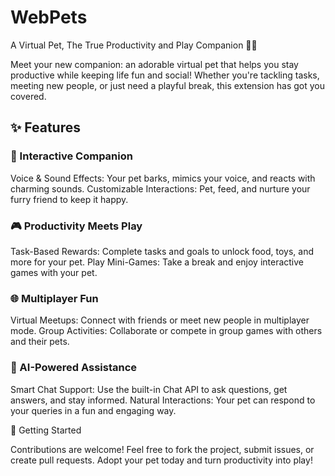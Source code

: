 # WebPets
A Virtual Pet, The True Productivity and Play Companion 🐾✨

Meet your new companion: an adorable virtual pet that helps you stay productive while keeping life fun and social! Whether you're tackling tasks, meeting new people, or just need a playful break, this extension has got you covered.

## ✨ Features
### 🐶 Interactive Companion
Voice & Sound Effects: Your pet barks, mimics your voice, and reacts with charming sounds.
Customizable Interactions: Pet, feed, and nurture your furry friend to keep it happy.
### 🎮 Productivity Meets Play
Task-Based Rewards: Complete tasks and goals to unlock food, toys, and more for your pet.
Play Mini-Games: Take a break and enjoy interactive games with your pet.
### 🌐 Multiplayer Fun
Virtual Meetups: Connect with friends or meet new people in multiplayer mode.
Group Activities: Collaborate or compete in group games with others and their pets.
### 🤖 AI-Powered Assistance
Smart Chat Support: Use the built-in Chat API to ask questions, get answers, and stay informed.
Natural Interactions: Your pet can respond to your queries in a fun and engaging way.

🚀 Getting Started


Contributions are welcome! Feel free to fork the project, submit issues, or create pull requests.
Adopt your pet today and turn productivity into play!

